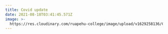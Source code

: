 ```yaml
---
title: Covid update
date: 2021-08-18T03:41:45.571Z
image: >-
  https://res.cloudinary.com/ruapehu-college/image/upload/v1629258136/Covid_Update_Jpeg_dn3dn1.png
---
```


